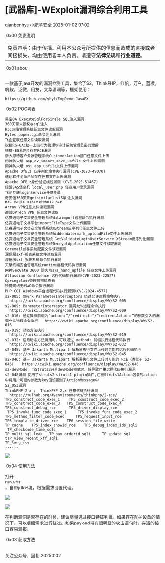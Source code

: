 #  [武器库]-WExploit漏洞综合利用工具   
qianbenhyu  小肥羊安全   2025-01-02 07:02  
  
 0x00 免责说明  
<table><tbody><tr><td data-colwidth="576" width="576" valign="top"><section><span leaf="">免责声明：由于传播、利用本公众号所提供的信息而造成的直接或者间接损失，均由使用者本人负责。请遵守<span textstyle="" style="font-weight: bold;">法律法规</span>和<span textstyle="" style="font-weight: bold;">行业道德</span>。</span></section></td></tr></tbody></table>  
  
 0x01 about  
   
  
一款基于java开发的漏洞检测工具，集合了S2，ThinkPHP，红帆，万户，蓝凌，帆软，泛微，用友，大华漏洞等，框架使用：  
```
https://github.com/yhy0/ExpDemo-JavaFX
```  
  
 0x02 POC列表   
```
易宝OA ExecuteSqlForSingle SQL注入漏洞
360天擎未授权与sql注入
H3C网络管理系统任意文件读取漏洞
Hytec popen.cgi命令注入漏洞
飞企互联任意文件读取漏洞
锐捷RG-UAC统一上网行为管理与审计系统管理员密码泄露
锐捷-EG易网关存在RCE漏洞
浙大恩特客户资源管理系统CustomerAction接口任意文件上传
网神防火墙 app_av_import_save_upfile 文件上传漏洞
网神防火墙 obj_app_upfile文件上传漏洞
Apache OfBiz 反序列化命令执行漏洞(CVE-2023-49070)
速达软件全系产品存在任意文件上传漏洞
Apache OFBiz身份验证绕过漏洞 (CVE-2023-51467)
绿盟SAS堡垒机 local_user.php 任意用户登录漏洞
⻜企互联loginService任意登录
奇安信360天擎getsimilarlistSQL注入漏洞
H3C Magic B1STV100R012 RCE
Array VPN任意文件读取漏洞
迪普DPTech VPN 任意文件读取
亿赛通电子文档安全管理系统dataimport远程命令执行漏洞
亿赛通电子文档平台importFileType文件上传漏洞
亿赛通电子文档安全管理系统XStream反序列化任意文件上传
亿赛通电子文档安全管理系统hiddenWatermark_uploadFile文件上传漏洞
亿赛通电子文档安全管理系统 GetValidateLoginUserService XStream反序列化漏洞
亿赛通电子文档安全管理系统DecryptApplication任意文件读取漏洞
Coremail邮件系统配置文件读取漏洞
深信服sxf-报表系统文件读取漏洞
深信服sxf-报表系统命令执行漏洞
天擎终端安全管理系统runtime远程代码执行漏洞
网神SecGate 3600 防火墙sys_hand_upfile 任意文件上传漏洞
Atlassian Confluence 远程代码执行漏洞(CVE-2023-22527)
Springblade管理员密码查看
锐捷网络无线AC命令执行漏洞
PHP CGI Windows平台远程代码执行漏洞(CVE-2024-4577)
s2-005: XWork ParameterInterceptors 绕过允许远程命令执行   https://cwiki.apache.org/confluence/display/WW/S2-005 
s2-009: ParameterInterceptor 漏洞允许远程命令执行   https://cwiki.apache.org/confluence/display/WW/S2-009 
s2-016: 通过操纵前缀为“action:”/“redirect:”/“redirectAction:”的参数引入的漏洞允许远程命令执行   https://cwiki.apache.org/confluence/display/WW/S2-016 
s2-019: 动态方法执行   https://cwiki.apache.org/confluence/display/WW/S2-019 
s2-032: 启用动态方法调用时，可以通过 method: 前缀执行远程代码执行   https://cwiki.apache.org/confluence/display/WW/S2-032 
s2-045: 基于 Jakarta Multipart 解析器执行文件上传时可能的远程代码执行   https://cwiki.apache.org/confluence/display/WW/S2-045 
s2-046: 基于 Jakarta Multipart 解析器执行文件上传时可能的 RCE（类似于 S2-045）   https://cwiki.apache.org/confluence/display/WW/S2-046 
s2-devMode: 当Struts2开启devMode模式时，将导致严重远程代码执行漏洞 
s2-048漏洞 使用了struts2-struts1-plugin插件,在被Struts1Action包装的action中将用户可控的参数为key值设置到了ActionMessage中
S2_053漏洞
ThinkPHP 2.x :  ThinkPHP 2.x 任意代码执行漏洞   https://vulhub.org/#/environments/thinkphp/2-rce/ 
TP5_construct_code_exec_1    TP5_construct_code_exec_2   TP5_construct_code_exec_3   TP5_construct_code_exec_4 
TP5_construct_debug_rce      TP5_driver_display_rce      TP5_invoke_func_code_exec_1     TP5_invoke_func_code_exec_2 
TP5_method_filter_code_exec     TP5_request_input_rce   TP5_templalte_driver_rce    TP6_session_file_write 
TP_cache    TP5_index_showid_rce    TP5_debug_index_ids_sqli    TP_checkcode_time_sqli 
TP_multi_sql_leak   TP_pay_orderid_sqli     TP_update_sql tTP_view_recent_xff_sqli 
TP_lang_rce
......
```  
  
![](https://mmbiz.qpic.cn/sz_mmbiz_png/uFvaFAPEZoT8NZyG3BuWkmXHn8W9nef0tG2mlTyGWPBtCdq3wpjfGH0LMt0icHCj2hMTEIFtcFuWbXT9y7N7ictQ/640?wx_fmt=png&from=appmsg "")  
  
 0x04 使用方法   
  
打开  
run.vbs  
，自带jdk环境，根据需求设置代理。  
  
![](https://mmbiz.qpic.cn/sz_mmbiz_png/uFvaFAPEZoT8NZyG3BuWkmXHn8W9nef0PEqdWpzLJGEia2X4UJqXGovwvPeMhBf06GMdJQPKln7FQxIpPVFTCZw/640?wx_fmt=png&from=appmsg "")  
  
![](https://mmbiz.qpic.cn/sz_mmbiz_png/uFvaFAPEZoT8NZyG3BuWkmXHn8W9nef0bqpKMtibSqZPwpB0HOwqam8j07KiacLIrDy4qUHEIa8DP7nGaLW2mB5A/640?wx_fmt=png&from=appmsg "")  
  
在判断漏洞是否存在的时候，建议尽量通过接口特征判断。如果存在防护设备的情况下，可以根据需求进行绕过。如果payload带有很明显的攻击语句时，存活的接口容易漏报。  
  
 0x03 获取方法  
   
  
关注公众号，回复 20250102  
  
  
  
  
